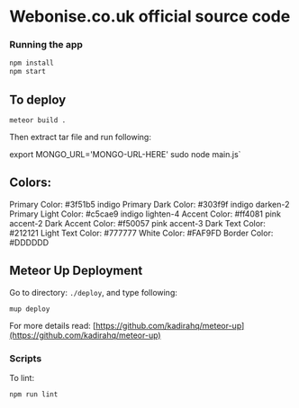 # Webonise.co.uk official source code

### Running the app

```bash
npm install
npm start
```

## To deploy

`meteor build .`

Then extract tar file and run following:

export MONGO_URL='MONGO-URL-HERE' sudo node main.js`

## Colors:

Primary Color: #3f51b5 indigo
Primary Dark Color: #303f9f indigo darken-2
Primary Light Color: #c5cae9 indigo lighten-4
Accent Color: #ff4081 pink accent-2
Dark Accent Color: #f50057 pink accent-3
Dark Text Color: #212121
Light Text Color: #777777
White Color: #FAF9FD
Border Color: #DDDDDD

## Meteor Up Deployment

Go to directory: `./deploy`, and type following:

```
mup deploy
```

For more details read: [https://github.com/kadirahq/meteor-up](https://github.com/kadirahq/meteor-up)

### Scripts

To lint:

```bash
npm run lint
```